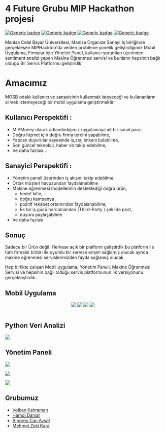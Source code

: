 # 4 Future Grubu MIP Hackathon projesi
[![Generic badge](https://img.shields.io/badge/NodeJS-v12.3.1-<COLOR>.svg)](https://nodejs.org/)
[![Generic badge](https://img.shields.io/badge/Express-4.16.1-<COLOR>.svg)](https://www.express.com/)
[![Generic badge](https://img.shields.io/badge/Python-3.5-purple.svg)](https://www.express.com/)
[![Generic badge](https://img.shields.io/badge/License-MIT-blue.svg)](LICENSE.md)


Manisa Celal Bayar Üniversitesi, Manisa Organize Sanayi İş birliğinde gerçekleşen MIPHackton'da verilen probleme yönelik geliştirdiğimiz Mobil Uygulama, Firmalar için Yönetici Panel,  kullanıcı yorumları üzerinden sentiment analizi yapan Makine Öğrenmesi servisi ve bunların hepsinin bağlı olduğu Bir Servis Platformu geliştirdik.

 
# Amacımız
 
MOSB odaklı kullanıcı ve sanayicinin kullanmak isteyeceği ve kullananların silmek istemeyeceği bir mobil uygulama geliştirmektir.
 
## Kullanıcı Perspektifi :
 - MIPMoney olarak adlandırdığımız uygulamaya ait bir sanal para,
 - Doğru hizmet için doğru firma tercihi yapabilme,
 - Yapılan duyurular sayesinde iş,staj imkanı bulabilme,
 - Son güncel teknoloji, haber vb takip edebilme,
 - Ve daha fazlası...

## Sanayici Perspektifi :
 - Yönetim paneli üzerinden iş akışını takip edebilme
 - Ortak müşteri havuzundan faydalanabilme
 - Makine öğrenmesi modellerinin desteklediği doğru ürün,
   - hedef kitle,
   - doğru kampanya ,
   - pozitif rekabet ortamından faydalanabilme,
   - Ek bir iş gücü harcamandan (Third-Party ) şekilde post,
   - duyuru paylaşabilme
 - Ve daha fazlası
 

## Sonuç

Sadece bir Ürün değil. Herkese açık bir platform geliştirdik bu platform ile tüm firmalar birbiri ile uyumlu bir servise erişim sağlamış olucak ayrıca makine öğrenmesi servislerimizden fayda sağlamış olucak.

Hep birlikte çalışan Mobil uygulama, Yönetim Paneli, Makine Öğrenmesi Servisi ve hepsinin bağlı olduğu servis platformunun ilk versiyonunu gerçekleştirdik.

## Mobil Uygulama

<p align="center">
  <img src="https://lh4.googleusercontent.com/SevljgNqNFQVstpT8Qp7txz6EUZfuzRctFMzKrFI3fcanXJJP1ZCqsyJYFCfHm-RS0WHE36n_1_Xa_5O2xBYyUX6DmbVrtylTgHtGr7tNrAfVGR_jV0EwPNsqHyAVjFxXDr2h4iR">
 <img src="https://lh4.googleusercontent.com/Dmhfvhqecx4ZWTBIORsOs_PrDGQz-Qo4VOAziB90p08ASoX1xq07GNk-N5rUqsATkM9zuw3pzGY3zww3H1Ynn4x73ec5TDUprfcpAB7EFEUybxC7xwau2vEMT0anRBwi933qIP6f"/>
 <img src="https://lh4.googleusercontent.com/GDB5a1x-ICN9Z3nvaox7FLGkRadZ-LBwsl5UyF8SJ2vyraxGI43VlmHZjW0ccKOgFq7TiOfbSY8v_9QZMLvpYygvUJfEhI65nBiSkEyWz7Iobx6OXF1a1rP3cWZkh69iIl2swQfE"/>
 <img src="https://lh4.googleusercontent.com/Y9D7OvjZ2hbp4wbJpqddqIIUyW-_wIpJkiFUmp4r78MY8AwYNg7yOT6B9xAtqMsFbfx75JzlU9FqY9JA6DELSPG6UK02E-AWceplsXMAJxH3sgkWrZGXF-xGP8M5FiNDfAWhKSEw"/>
</p>

![]()
 
## Python Veri Analizi

![](https://lh6.googleusercontent.com/5HXp4RSEnGH3CL0gPCXcpHenIUtCqyM6khjazkTkrxpDGv09Hm5xoCZuiBRzC3VvXIq0DfYNTG_z58b6_WzMjFZP5BxJCwqtrJcNeujPYNqGAbtqeyrJ-Jh9IuM_r8ONorRwJ1do)
 
## Yönetim Paneli
 
 ![](https://lh4.googleusercontent.com/pGr2B-SlWPNUXY9JH0v1lnlMXWPO9iPGiW0SpMWrLteGTQDDEBIsaxK7Ppt3N27nScapZ7sls3z9_zaOxcHEj3OU0UYZSXW6aOC22nu7cZQzlvbTdRXS9LEL2HiR8RAiGpnrwB6i)
 
 ![](https://lh4.googleusercontent.com/YaRg_mVZdRvUFGj1SmfnmrKFBr7zY-o0n8_8NRwNjVdTAqHBPhkV8ZCwmN_EcquzZ6laz80eRSr1CjcWuZ0ib7YqW47uL2gatFylE6KcTEWd_SnAZ2ZdLyCswu5sM0z7lQnauG6B)
 
  ![](https://lh5.googleusercontent.com/JqptRfjl_O0oD4RLHNrvF6jteJPJwwmn2fMrm0NCNYfNsUJEDYXZ1wKKzz4TpXbqRKGqTQFvstKEw2xEGErxgYn6fUfP1b_tA1FaDpnPoErfs086bba-zDAZqLHeBs1sD5Q5-6GE)
 
 
 ## Grubumuz

 - [Volkan Kahraman](https://github.com/volkankahraman)
 - [Hamdi Damar](https://github.com/hamdidamar)
 - [Alperen Can Aysel](https://github.com/AlperenAysel)
 - [Mehmet Zeki Kara](https://github.com/KaraZeki)
